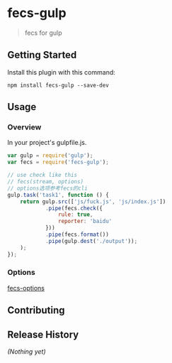 # fecs-gulp

> fecs for gulp

## Getting Started
Install this plugin with this command:

```shell
npm install fecs-gulp --save-dev
```

## Usage

### Overview
In your project's gulpfile.js.

```js
var gulp = require('gulp');
var fecs = require('fecs-gulp');

// use check like this
// fecs(stream, options)
// options选项参考fecs的cli
gulp.task('task1', function () {
    return gulp.src(['js/fuck.js', 'js/index.js'])
            .pipe(fecs.check({
                rule: true,
                reporter: 'baidu'
            }))
            .pipe(fecs.format())
            .pipe(gulp.dest('./output'));
    );
});
```

### Options

[fecs-options](https://github.com/ecomfe/fecs/wiki/CLI)

## Contributing

## Release History
_(Nothing yet)_
